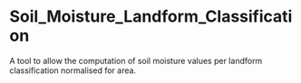# Soil_Moisture_Landform_Classification
 A tool to allow the computation of soil moisture values per landform classification normalised for area.
